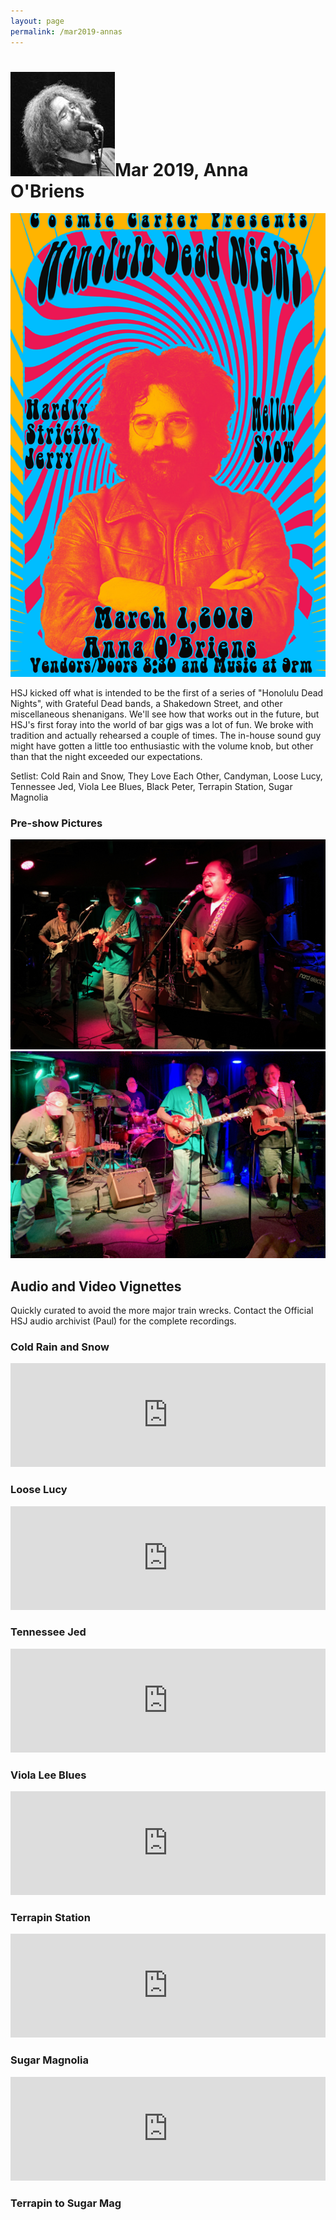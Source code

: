 ```yaml
---
layout: page
permalink: /mar2019-annas
---
```

<h1><img class="ui avatar image" src="/images/jerryavatar.jpg">Mar 2019, Anna O'Briens</h1>

<img class="ui centered fluid image" src="/images/hsj-mar-01-2019.jpg">

HSJ kicked off what is intended to be the first of a series of "Honolulu Dead Nights", with Grateful Dead bands, a Shakedown Street, and other miscellaneous shenanigans.  We'll see how that works out in the future, but HSJ's first foray into the world of bar gigs was a lot of fun.  We broke with tradition and actually rehearsed a couple of times. The in-house sound guy might have gotten a little too enthusiastic with the volume knob, but other than that the night exceeded our expectations.

Setlist:  Cold Rain and Snow, They Love Each Other, Candyman, Loose Lucy, Tennessee Jed, Viola Lee Blues, Black Peter, Terrapin Station, Sugar Magnolia

### Pre-show Pictures
 
<img class="ui centered fluid image" src="/images/hsj-mar-01-2019-1.jpg">
<img class="ui centered fluid image" src="/images/hsj-mar-01-2019-3.jpg">

## Audio and Video Vignettes

Quickly curated to avoid the more major train wrecks. Contact the Official HSJ audio archivist (Paul) for the complete recordings. 

### Cold Rain and Snow

<iframe width="100%" height="166" scrolling="no" frameborder="no" allow="autoplay" src="https://w.soundcloud.com/player/?url=https%3A//api.soundcloud.com/tracks/584386236&color=%23ff5500&auto_play=false&hide_related=false&show_comments=true&show_user=true&show_reposts=false&show_teaser=true"></iframe>

### Loose Lucy

<iframe width="100%" height="166" scrolling="no" frameborder="no" allow="autoplay" src="https://w.soundcloud.com/player/?url=https%3A//api.soundcloud.com/tracks/584385885&color=%23ff5500&auto_play=false&hide_related=false&show_comments=true&show_user=true&show_reposts=false&show_teaser=true"></iframe>

### Tennessee Jed

<iframe width="100%" height="166" scrolling="no" frameborder="no" allow="autoplay" src="https://w.soundcloud.com/player/?url=https%3A//api.soundcloud.com/tracks/584385549&color=%23ff5500&auto_play=false&hide_related=false&show_comments=true&show_user=true&show_reposts=false&show_teaser=true"></iframe>

### Viola Lee Blues

<iframe width="100%" height="166" scrolling="no" frameborder="no" allow="autoplay" src="https://w.soundcloud.com/player/?url=https%3A//api.soundcloud.com/tracks/584385168&color=%23ff5500&auto_play=false&hide_related=false&show_comments=true&show_user=true&show_reposts=false&show_teaser=true"></iframe>

### Terrapin Station

<iframe width="100%" height="166" scrolling="no" frameborder="no" allow="autoplay" src="https://w.soundcloud.com/player/?url=https%3A//api.soundcloud.com/tracks/584384610&color=%23ff5500&auto_play=false&hide_related=false&show_comments=true&show_user=true&show_reposts=false&show_teaser=true"></iframe>


### Sugar Magnolia

<iframe width="100%" height="166" scrolling="no" frameborder="no" allow="autoplay" src="https://w.soundcloud.com/player/?url=https%3A//api.soundcloud.com/tracks/584383164&color=%23ff5500&auto_play=false&hide_related=false&show_comments=true&show_user=true&show_reposts=false&show_teaser=true"></iframe>


### Terrapin to Sugar Mag

<div class="ui embed" data-source="youtube" data-id="o3C4jsXzoTk"></div>
